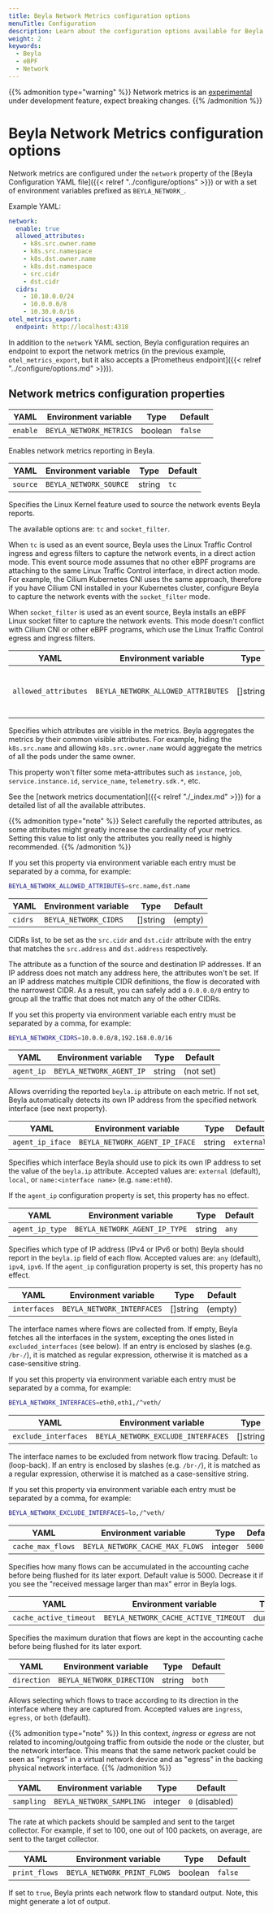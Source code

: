 ```yaml
---
title: Beyla Network Metrics configuration options
menuTitle: Configuration
description: Learn about the configuration options available for Beyla network metrics
weight: 2
keywords:
  - Beyla
  - eBPF
  - Network
---
```


{{% admonition type="warning" %}}
Network metrics is an [experimental](/docs/release-life-cycle/) under development feature, expect breaking changes.
{{% /admonition %}}

# Beyla Network Metrics configuration options

Network metrics are configured under the `network` property of the [Beyla Configuration YAML file]({{< relref "../configure/options" >}}) or with a set of environment variables prefixed as `BEYLA_NETWORK_`.

Example YAML:

```yaml
network:
  enable: true
  allowed_attributes:
    - k8s.src.owner.name
    - k8s.src.namespace
    - k8s.dst.owner.name
    - k8s.dst.namespace
    - src.cidr
    - dst.cidr
  cidrs:
    - 10.10.0.0/24
    - 10.0.0.0/8
    - 10.30.0.0/16
otel_metrics_export:
  endpoint: http://localhost:4318
```

In addition to the `network` YAML section, Beyla configuration requires an endpoint to export the
network metrics (in the previous example, `otel_metrics_export`, but it also accepts a
[Prometheus endpoint]({{< relref "../configure/options.md" >}})).

## Network metrics configuration properties

| YAML     | Environment variable    | Type    | Default |
| -------- | ----------------------- | ------- | ------- |
| `enable` | `BEYLA_NETWORK_METRICS` | boolean | `false` |

Enables network metrics reporting in Beyla.

| YAML                 | Environment variable               | Type     | Default  |
| -------------------- | ---------------------------------- | -------- | -------- |
| `source`             | `BEYLA_NETWORK_SOURCE`             | string   | `tc`     |

Specifies the Linux Kernel feature used to source the network events Beyla reports.

The available options are: `tc` and `socket_filter`.

When `tc` is used as an event source, Beyla uses the Linux Traffic Control ingress and egress
filters to capture the network events, in a direct action mode. This event source mode assumes
that no other eBPF programs are attaching to the same Linux Traffic Control interface, in 
direct action mode. For example, the Cilium Kubernetes CNI uses the same approach, therefore
if you have Cilium CNI installed in your Kubernetes cluster, configure Beyla to capture the
network events with the `socket_filter` mode.

When `socket_filter` is used as an event source, Beyla installs an eBPF Linux socket filter to
capture the network events. This mode doesn't conflict with Cilium CNI or other eBPF programs, which
use the Linux Traffic Control egress and ingress filters. 


| YAML                 | Environment variable               | Type     | Default                                                                                                  |
| -------------------- | ---------------------------------- | -------- | -------------------------------------------------------------------------------------------------------- |
| `allowed_attributes` | `BEYLA_NETWORK_ALLOWED_ATTRIBUTES` | []string | `k8s.src.owner.name`, `k8s.src.namespace`, `k8s.dst.owner.name`, `k8s.dst.namespace`, `k8s.cluster.name` |

Specifies which attributes are visible in the metrics.
Beyla aggregates the metrics by their common visible attributes.
For example, hiding the `k8s.src.name` and allowing `k8s.src.owner.name` would aggregate the metrics of all the pods under the same owner.

This property won't filter some meta-attributes such as `instance`, `job`, `service.instance.id`, `service_name`, `telemetry.sdk.*`, etc.

See the [network metrics documentation]({{< relref "./_index.md" >}}) for a detailed list of all the available attributes.

{{% admonition type="note" %}}
Select carefully the reported attributes, as some attributes might greatly increase the cardinality of your metrics.
Setting this value to list only the attributes you really need is highly recommended.
{{% /admonition %}}

If you set this property via environment variable each entry must be separated by a comma, for example:

```sh
BEYLA_NETWORK_ALLOWED_ATTRIBUTES=src.name,dst.name
```

| YAML    | Environment variable  | Type     | Default |
| ------- | --------------------- | -------- | ------- |
| `cidrs` | `BEYLA_NETWORK_CIDRS` | []string | (empty) |

CIDRs list, to be set as the `src.cidr` and `dst.cidr` attribute with the entry that matches the `src.address` and `dst.address` respectively.

The attribute as a function of the source and destination IP addresses.
If an IP address does not match any address here, the attributes won't be set.
If an IP address matches multiple CIDR definitions, the flow is decorated with the narrowest CIDR.
As a result, you can safely add a `0.0.0.0/0` entry to group all the traffic that does not match any of the other CIDRs.

If you set this property via environment variable each entry must be separated by a comma, for example:

```sh
BEYLA_NETWORK_CIDRS=10.0.0.0/8,192.168.0.0/16
```

| YAML       | Environment variable     | Type   | Default   |
| ---------- | ------------------------ | ------ | --------- |
| `agent_ip` | `BEYLA_NETWORK_AGENT_IP` | string | (not set) |

Allows overriding the reported `beyla.ip` attribute on each metric.
If not set, Beyla automatically detects its own IP address from the specified network interface (see next property).

| YAML             | Environment variable           | Type   | Default    |
| ---------------- | ------------------------------ | ------ | ---------- |
| `agent_ip_iface` | `BEYLA_NETWORK_AGENT_IP_IFACE` | string | `external` |

Specifies which interface Beyla should use to pick its own IP address to set the value of the `beyla.ip` attribute.
Accepted values are: `external` (default), `local`, or `name:<interface name>` (e.g. `name:eth0`).

If the `agent_ip` configuration property is set, this property has no effect.

| YAML            | Environment variable          | Type   | Default |
| --------------- | ----------------------------- | ------ | ------- |
| `agent_ip_type` | `BEYLA_NETWORK_AGENT_IP_TYPE` | string | `any`   |

Specifies which type of IP address (IPv4 or IPv6 or both) Beyla should report in the `beyla.ip` field of each flow.
Accepted values are: `any` (default), `ipv4`, `ipv6`.
If the `agent_ip` configuration property is set, this property has no effect.

| YAML         | Environment variable       | Type     | Default |
| ------------ | -------------------------- | -------- | ------- |
| `interfaces` | `BEYLA_NETWORK_INTERFACES` | []string | (empty) |

The interface names where flows are collected from.
If empty, Beyla fetches all the interfaces in the system, excepting the ones listed in `excluded_interfaces` (see below).
If an entry is enclosed by slashes (e.g. `/br-/`), it is matched as regular expression, otherwise it is matched as a case-sensitive string.

If you set this property via environment variable each entry must be separated by a comma, for example:

```sh
BEYLA_NETWORK_INTERFACES=eth0,eth1,/^veth/
```

| YAML                 | Environment variable               | Type     | Default |
| -------------------- | ---------------------------------- | -------- | ------- |
| `exclude_interfaces` | `BEYLA_NETWORK_EXCLUDE_INTERFACES` | []string | `lo`    |

The interface names to be excluded from network flow tracing.
Default: `lo` (loop-back).
If an entry is enclosed by slashes (e.g. `/br-/`), it is matched as a regular expression, otherwise it is matched as a case-sensitive string.

If you set this property via environment variable each entry must be separated by a comma, for example:

```sh
BEYLA_NETWORK_EXCLUDE_INTERFACES=lo,/^veth/
```

| YAML              | Environment variable            | Type    | Default |
| ----------------- | ------------------------------- | ------- | ------- |
| `cache_max_flows` | `BEYLA_NETWORK_CACHE_MAX_FLOWS` | integer | `5000`  |

Specifies how many flows can be accumulated in the accounting cache before being flushed for its later export.
Default value is 5000.
Decrease it if you see the "received message larger than max" error in Beyla logs.

| YAML                   | Environment variable                 | Type     | Default |
| ---------------------- | ------------------------------------ | -------- | ------- |
| `cache_active_timeout` | `BEYLA_NETWORK_CACHE_ACTIVE_TIMEOUT` | duration | `5s`    |

Specifies the maximum duration that flows are kept in the accounting cache before being flushed for its later export.

| YAML        | Environment variable      | Type   | Default |
| ----------- | ------------------------- | ------ | ------- |
| `direction` | `BEYLA_NETWORK_DIRECTION` | string | `both`  |

Allows selecting which flows to trace according to its direction in the interface where they are captured from.
Accepted values are `ingress`, `egress`, or `both` (default).

{{% admonition type="note" %}}
In this context, _ingress_ or _egress_ are not related to incoming/outgoing traffic from outside the node or the cluster, but the network interface.
This means that the same network packet could be seen as "ingress" in a virtual network device and as "egress" in the backing physical network interface.
{{% /admonition %}}

| YAML       | Environment variable     | Type    | Default        |
| ---------- | ------------------------ | ------- | -------------- |
| `sampling` | `BEYLA_NETWORK_SAMPLING` | integer | `0` (disabled) |

The rate at which packets should be sampled and sent to the target collector.
For example, if set to 100, one out of 100 packets, on average, are sent to the target collector.


| YAML          | Environment variable        | Type    | Default |
| ------------- | --------------------------- | ------- | ------- |
| `print_flows` | `BEYLA_NETWORK_PRINT_FLOWS` | boolean | `false` |

If set to `true`, Beyla prints each network flow to standard output.
Note, this might generate a lot of output.
